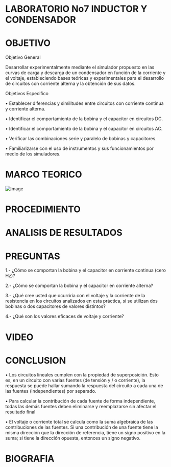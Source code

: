 
# LABORATORIO No7 INDUCTOR Y CONDENSADOR

# OBJETIVO 

Objetivo General

Desarrollar experimentalmente mediante el simulador propuesto en las curvas de carga y descarga de un condensador en función de la corriente y el voltaje, estableciendo bases teóricas y experimentales para el desarrollo de circuitos con corriente alterna y la obtención de sus datos.

Objetivos Especifico

•	Establecer diferencias y similitudes entre circuitos con corriente continua y corriente alterna.

•	Identificar el comportamiento de la bobina y el capacitor en circuitos DC.

•	Identificar el comportamiento de la bobina y el capacitor en circuitos AC.

•	Verificar las combinaciones serie y paralelo de bobinas y capacitores.


•	Familiarizarse con el uso de instrumentos y sus funcionamientos por medio de los simuladores.



# MARCO TEORICO

![image](https://user-images.githubusercontent.com/84587118/131431648-6d0eebab-1ece-4603-918c-a864a1cea9e7.png)



# PROCEDIMIENTO 

# ANALISIS DE RESULTADOS 

# PREGUNTAS 

1.- ¿Cómo se comportan la bobina y el capacitor en corriente continua (cero Hz)?



2.- ¿Cómo se comportan la bobina y el capacitor en corriente alterna?

3.- ¿Qué cree usted que ocurriría con el voltaje  y la corriente de la resistencia en los
circuitos analizados en esta práctica, si se utilizan dos bobinas o dos capacitores de valores
distintos?

4.- ¿Qué son los valores eficaces de voltaje y corriente?


# VIDEO



# CONCLUSION 

• Los circuitos lineales cumplen con la propiedad de superposición. Esto es, en un circuito con varias fuentes (de tensión y / o corriente), la respuesta se puede hallar sumando la respuesta del circuito a cada una de las fuentes (independientes) por separado.

• Para calcular la contribución de cada fuente de forma independiente, todas las demás fuentes deben eliminarse y reemplazarse sin afectar el resultado final

• El voltaje o corriente total se calcula como la suma algebraica de las contribuciones de las fuentes. Si una contribución de una fuente tiene la misma dirección que la dirección de referencia, tiene un signo positivo en la suma; si tiene la dirección opuesta, entonces un signo negativo.

# BIOGRAFIA





